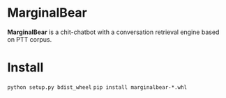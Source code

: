 MarginalBear
============

**MarginalBear** is a chit-chatbot with a conversation retrieval engine based on PTT corpus.


Install
=======

`python setup.py bdist_wheel`
`pip install marginalbear-*.whl`
